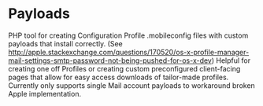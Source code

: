 # Payloads
PHP tool for creating Configuration Profile .mobileconfig files with custom payloads that install correctly. (See http://apple.stackexchange.com/questions/170520/os-x-profile-manager-mail-settings-smtp-password-not-being-pushed-for-os-x-dev)
Helpful for creating one off Profiles or creating custom preconfigured client-facing pages that allow for easy access downloads of tailor-made profiles.
Currently only supports single Mail account payloads to workaround broken Apple implementation.

